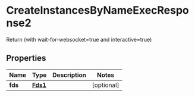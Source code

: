 

# CreateInstancesByNameExecResponse2

Return (with wait-for-websocket=true and interactive=true)

## Properties

| Name | Type | Description | Notes |
|------------ | ------------- | ------------- | -------------|
|**fds** | [**Fds1**](Fds1.md) |  |  [optional] |



